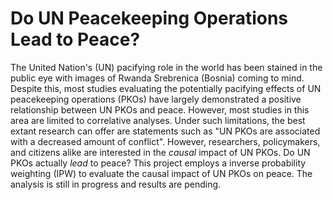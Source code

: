 # Do UN Peacekeeping Operations Lead to Peace?

The United Nation's (UN) pacifying role in the world has been stained in the public eye with images of Rwanda Srebrenica (Bosnia) coming to mind. Despite this, most studies evaluating the potentially pacifying effects of UN peacekeeping operations (PKOs) have largely demonstrated a positive relationship between UN PKOs and peace. However, most studies in this area are limited to correlative analyses. Under such limitations, the best extant research can offer are statements such as "UN PKOs are associated with a decreased amount of conflict". However, researchers, policymakers, and citizens alike are interested in the *causal* impact of UN PKOs. Do UN PKOs actually *lead* to peace? This project employs a inverse probability weighting (IPW) to evaluate the causal impact of UN PKOs on peace. The analysis is still in progress and results are pending. 
